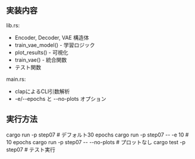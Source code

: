 
## 実装内容

lib.rs:
- Encoder, Decoder, VAE 構造体
- train_vae_model() - 学習ロジック
- plot_results() - 可視化
- train_vae() - 統合関数
- テスト関数

main.rs:
- clapによるCLI引数解析
- -e/--epochs と --no-plots オプション

## 実行方法
cargo run -p step07                    # デフォルト30 epochs
cargo run -p step07 -- -e 10           # 10 epochs
cargo run -p step07 -- --no-plots      # プロットなし
cargo test -p step07                   # テスト実行
